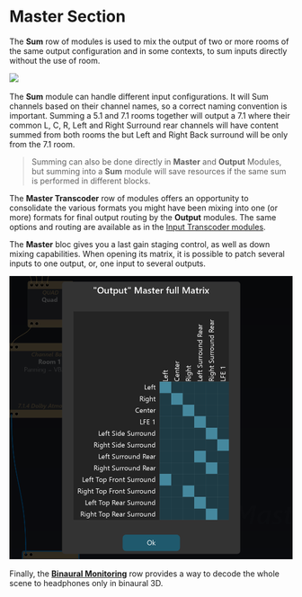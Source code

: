 # Master Section

The **Sum** row of modules is used to mix the output of two or more rooms of the same output configuration and in some contexts, to sum inputs directly without the use of room.

![](https://raw.githubusercontent.com/FLUX-SE/doc_images/main/SpatR/Setup/ChannelBasedSession.jpg)

The **Sum** module can handle different input configurations.
It will Sum channels based on their channel names, so a correct naming convention is important.
Summing a 5.1 and 7.1 rooms together will output a 7.1 where their common L, C, R, Left and Right Surround rear channels will have content summed from both rooms the but Left and Right Back surround will be only from the 7.1 room.

> Summing can also be done directly in **Master** and **Output** Modules, but summing into a **Sum** module will save resources if the same sum is performed in different blocks.

The **Master Transcoder** row of modules offers an opportunity to consolidate the various formats you might have been mixing into one (or more) formats for final output routing by the **Output** modules.
The same options and routing are available as in the [Input Transcoder modules](Spat_Environment_Input_Transcoder_Modules.md).

The **Master** bloc gives you a last gain staging control, as well as down mixing capabilities. When opening its matrix, it is possible to patch several inputs to one output, or, one input to several outputs.

![Master matrix](https://raw.githubusercontent.com/FLUX-SE/doc_images/main/SpatR/Setup/MasterMatrix.png)

Finally, the [**Binaural Monitoring**](5_Spatialisation_Technology_5_1_Binaural_5_1_Binaural?id=binaural-monitoring-module.md) row provides a way to decode the whole scene to headphones only in binaural 3D.
